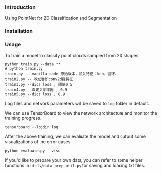 ### Introduction
Using PointNet for 2D Classification and Segmentation

### Installation

### Usage
To train a model to classify point clouds sampled from 2D shapes:

    python train.py --data **
    # python train.py
    train.py -- vanilla code 原始版本，加入特征：knn、圆环、
    train2.py -- 改成卷即conv2d提特征
    train3.py --dice loss , 阈值0.5
    train4.py --自定义采样器 , 0.9
    train5.py --dice loss , 0.9

Log files and network parameters will be saved to `log` folder in default. 

We can use TensorBoard to view the network architecture and monitor the training progress.

    tensorboard --logdir log

After the above training, we can evaluate the model and output some visualizations of the error cases.

    python evaluate.py --visu

If you'd like to prepare your own data, you can refer to some helper functions in `utils/data_prep_util.py` for saving and loading txt files.
